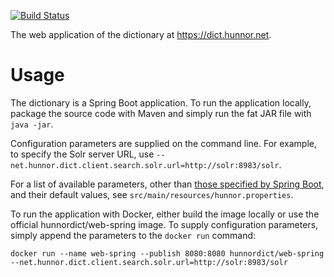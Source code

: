 [![Build Status](https://travis-ci.org/hunnor-dict/web-spring.svg?branch=master)](https://travis-ci.org/hunnor-dict/web-spring)

The web application of the dictionary at https://dict.hunnor.net.

# Usage

The dictionary is a Spring Boot application. To run the application locally, package the source code with Maven and simply run the fat JAR file with `java -jar`.

Configuration parameters are supplied on the command line. For example, to specify the Solr server URL, use `--net.hunnor.dict.client.search.solr.url=http://solr:8983/solr`.

For a list of available parameters, other than [those specified by Spring Boot](https://docs.spring.io/spring-boot/docs/current/reference/html/common-application-properties.html), and their default values, see `src/main/resources/hunnor.properties`.

To run the application with Docker, either build the image locally or use the official hunnordict/web-spring image. To supply configuration parameters, simply append the parameters to the `docker run` command:

`docker run --name web-spring --publish 8080:8080 hunnordict/web-spring --net.hunnor.dict.client.search.solr.url=http://solr:8983/solr`
